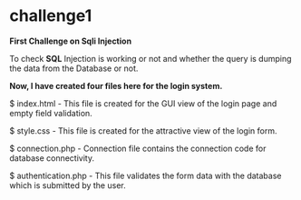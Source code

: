 # challenge1

**First Challenge on Sqli Injection**

To check **SQL** Injection is working or not and whether the query is dumping the data from the Database or not.


**Now, I have created four files here for the login system.**




$ index.html - This file is created for the GUI view of the login page and empty field validation. 


$ style.css - This file is created for the attractive view of the login form. 


$ connection.php - Connection file contains the connection code for database connectivity.


$ authentication.php - This file validates the form data with the database which is submitted by the user.
